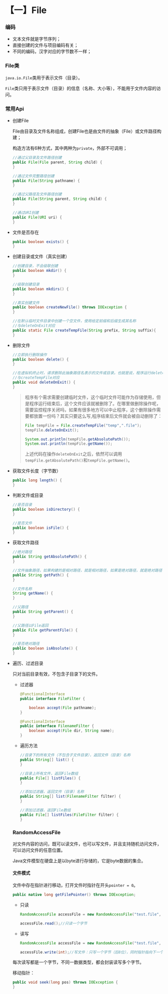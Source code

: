 # 【一】File

### 编码

* 文本文件就是字节序列；
* 直接创建的文件与项目编码有关；
* 不同的编码，汉字对应的字节数不一样；

### File类

`java.io.File`类用于表示文件（目录）。

`File`类只用于表示文件（目录）的信息（名称、大小等），不能用于文件内容的访问。

### 常用Api

* 创建File

  File由目录及文件名称组成，创建File也是由文件的抽象（File）或文件路径构建；

  构造方法有6种方式，其中两种为`private`，外部不可调用；

  ```java
  //通过父目录及文件路径创建
  public File(File parent, String child) {
  }
  
  //通过文件完整路径创建
  public File(String pathname) {
  }
  
  //通过父路径及文件路径创建
  public File(String parent, String child) {
  }
  
  //通过URI创建
  public File(URI uri) {
  }
  ```

* 文件是否存在

  ```java
  public boolean exists() {
  }
  ```

* 创建目录或文件（真实创建）

  ```java
  //创建目录，不会级联创建
  public boolean mkdir() {
  }
  
  //级联创建目录
  public boolean mkdirs() {
  }
  
  //真实创建文件
  public boolean createNewFile() throws IOException {
  }
  
  //在默认临时文件目录中创建一个空文件，使用给定前缀和后缀生成其名称
  //与deleteOnExit对应
  public static File createTempFile(String prefix, String suffix){
  }
  ```

* 删除文件

  ```java
  //立即执行删除操作
  public boolean delete() {
  }
  
  //在虚拟机终止时，请求删除此抽象路径名表示的文件或目录。也就是说，程序运行deleteOnExit成功后，File并没有直接删除，而是在虚拟机正常运行结束后才会删除。
  //与createTempFile对应
  public void deleteOnExit() {
  }
  ```

  > 程序有个需求需要创建临时文件，这个临时文件可能作为存储使用，但是程序运行结束后，这个文件应该就被删除了。在哪里做删除操作呢，需要监控程序关闭吗，如果有很多地方可以中止程序，这个删除操作需要都放置一份吗？其实只要这么写,程序结束后文件就会被自动删除了：
  >
  > ```java
  > File tempFile = File.createTempFile("temp",".file");
  > tempFile.deleteOnExit();
  > 
  > System.out.println(tempFile.getAbsolutePath());
  > System.out.println(tempFile.getName());
  > ```
  >
  > 上述代码在操作`deleteOnExit`之后，依然可以调用`tempFile.getAbsolutePath()`和`tempFile.getName()`。

* 获取文件长度（字节数）

  ```java
  public long length() {
  }
  ```

* 判断文件或目录

  ```java
  //是否目录
  public boolean isDirectory() {
  }
  
  //是否文件
  public boolean isFile() {
  }
  ```

* 获取文件路径

  ```java
  //绝对路径
  public String getAbsolutePath() {
  }
  
  //文件抽象路径，如果构建的是相对路径，就是相对路径，如果是绝对路径，就是绝对路径
  public String getPath() {
  }
  
  //文件名称
  String getName() {
  }
  
  //父路径
  public String getParent() {
  }
  
  //父路径以File返回
  public File getParentFile() {
  }
  
  //是否绝对路径
  public boolean isAbsolute() {
  }
  ```

* 遍历、过滤目录

  只对当前目录有效，不包含子目录下的文件。

  * 过滤器

    ```java
    @FunctionalInterface
    public interface FileFilter {
    
        boolean accept(File pathname);
    }
    
    @FunctionalInterface
    public interface FilenameFilter {
        boolean accept(File dir, String name);
    }
    ```

  * 遍历方法

    ```java
    //目录下的所有文件（不包含子文件目录），返回文件（目录）名称
    public String[] list() {
    }
    
    //目录上所有文件，返回File数组
    public File[] listFiles() {
    }
    
    //添加过滤器，返回文件（目录）名称
    public String[] list(FilenameFilter filter) {
    }
    
    //添加过滤器，返回File数组
    public File[] listFiles(FileFilter filter) {
    }
    ```

  ### RandomAccessFile

  对文件内容的访问，既可以读文件，也可以写文件，并且支持随机访问文件，可以访问文件的任意位置。

  Java文件模型在硬盘上是以byte进行存储的，它是byte数据的集合。

  #### 文件模式

  文件中存在指针进行移动，打开文件时指针在开头`pointer = 0`。

  ```java
  public native long getFilePointer() throws IOException;
  ```

  * 只读

    ```java
    RandomAccessFile accessFile = new RandomAccessFile("test.file", "r");
    
    accessFile.read();//只读一个字节
    ```

  * 读写

    ```java
    RandomAccessFile accessFile = new RandomAccessFile("test.file", "rw");
    
    accessFile.write(int);//写文件：只写一个字节（后8位），同时指针指向下一个位置
    ```

  每次读写都是一个字节，不同一数据类型，都会封装读写多个字节。

  移动指针：

  ```java
  public void seek(long pos) throws IOException {
  }
  ```

  

  



